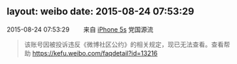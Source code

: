 layout: weibo
date: 2015-08-24 07:53:29
---
<meta name="referrer" content="no-referrer" />

2015-08-24 07:53:29  &nbsp;&nbsp;&nbsp;&nbsp;&nbsp;&nbsp; 来自 <a href="sinaweibo://customweibosource" rel="nofollow">iPhone 5s</a>
党国源流
>  该账号因被投诉违反《微博社区公约》的相关规定，现已无法查看。查看帮助 https://kefu.weibo.com/faqdetail?id=13216
